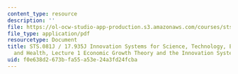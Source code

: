 ```yaml
---
content_type: resource
description: ''
file: https://ol-ocw-studio-app-production.s3.amazonaws.com/courses/sts-081-innovation-systems-for-science-technology-energy-manufacturing-and-health-spring-2017/f0e638d2673bfa55a53e24a3fd24fcba_MITSTS_081JS17_lec1.pdf
file_type: application/pdf
resourcetype: Document
title: STS.081J / 17.935J Innovation Systems for Science, Technology, Energy, Manufacturing
  and Health, Lecture 1 Economic Growth Theory and the Innovation System
uid: f0e638d2-673b-fa55-a53e-24a3fd24fcba
---
```

